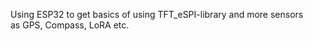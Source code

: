 Using ESP32 to get basics of using TFT_eSPI-library and more sensors  
as GPS, Compass, LoRA etc.



[logo]: https://github.com/adam-p/markdown-here/raw/master/src/common/images/icon48.png "Logo Title Text 2"
